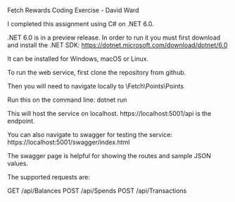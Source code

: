 Fetch Rewards Coding Exercise - David Ward


I completed this assignment using C# on .NET 6.0.

.NET 6.0 is in a preview release. In order to run it you must first download and install the .NET SDK:
https://dotnet.microsoft.com/download/dotnet/6.0

It can be installed for Windows, macOS or Linux.

To run the web service, first clone the repository from github.

Then you will need to navigate locally to \Fetch\Points\Points

Run this on the command line:
dotnet run

This will host the service on localhost.
https://localhost:5001/api is the endpoint.

You can also navigate to swagger for testing the service:
https://localhost:5001/swagger/index.html

The swagger page is helpful for showing the routes and sample JSON values.

The supported requests are:

GET /api/Balances
POST /api/Spends
POST /api/Transactions
